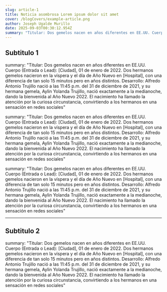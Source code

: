 ```yaml
---
slug: article-1
title: Noticia asombrosa Lorem ipsum dolor sit amet
cover: /blogCovers/example-article.png
author: Joseph Ugalde Murillo
date: 2025-09-03T00:30:12.954Z
summary: "Titular: Dos gemelos nacen en años diferentes en EE.UU. Cuerpo (Entrada o Lead): [Ciudad], 01 de enero de 2022. Dos hermanos gemelos nacieron en la víspera y el día de Año Nuevo en [Hospital], con una diferencia de tan solo 15 minutos..."
---
```


<div class="section">

## Subtitulo 1
summary: "Titular: Dos gemelos nacen en años diferentes en EE.UU. Cuerpo (Entrada o Lead): [Ciudad], 01 de enero de 2022. Dos hermanos gemelos nacieron en la víspera y el día de Año Nuevo en [Hospital], con una diferencia de tan solo 15 minutos pero en años distintos. Desarrollo: Alfredo Antonio Trujillo nació a las 11:45 p.m. del 31 de diciembre de 2021, y su hermana gemela, Aylin Yolanda Trujillo, nació exactamente a la medianoche, dando la bienvenida al Año Nuevo 2022. El nacimiento ha llamado la atención por la curiosa circunstancia, convirtiendo a los hermanos en una sensación en redes sociales"

summary: "Titular: Dos gemelos nacen en años diferentes en EE.UU. Cuerpo (Entrada o Lead): [Ciudad], 01 de enero de 2022. Dos hermanos gemelos nacieron en la víspera y el día de Año Nuevo en [Hospital], con una diferencia de tan solo 15 minutos pero en años distintos. Desarrollo: Alfredo Antonio Trujillo nació a las 11:45 p.m. del 31 de diciembre de 2021, y su hermana gemela, Aylin Yolanda Trujillo, nació exactamente a la medianoche, dando la bienvenida al Año Nuevo 2022. El nacimiento ha llamado la atención por la curiosa circunstancia, convirtiendo a los hermanos en una sensación en redes sociales"

summary: "Titular: Dos gemelos nacen en años diferentes en EE.UU. Cuerpo (Entrada o Lead): [Ciudad], 01 de enero de 2022. Dos hermanos gemelos nacieron en la víspera y el día de Año Nuevo en [Hospital], con una diferencia de tan solo 15 minutos pero en años distintos. Desarrollo: Alfredo Antonio Trujillo nació a las 11:45 p.m. del 31 de diciembre de 2021, y su hermana gemela, Aylin Yolanda Trujillo, nació exactamente a la medianoche, dando la bienvenida al Año Nuevo 2022. El nacimiento ha llamado la atención por la curiosa circunstancia, convirtiendo a los hermanos en una sensación en redes sociales"
</div>

<hr/>

<div class="section">

## Subtitulo 2
summary: "Titular: Dos gemelos nacen en años diferentes en EE.UU. Cuerpo (Entrada o Lead): [Ciudad], 01 de enero de 2022. Dos hermanos gemelos nacieron en la víspera y el día de Año Nuevo en [Hospital], con una diferencia de tan solo 15 minutos pero en años distintos. Desarrollo: Alfredo Antonio Trujillo nació a las 11:45 p.m. del 31 de diciembre de 2021, y su hermana gemela, Aylin Yolanda Trujillo, nació exactamente a la medianoche, dando la bienvenida al Año Nuevo 2022. El nacimiento ha llamado la atención por la curiosa circunstancia, convirtiendo a los hermanos en una sensación en redes sociales"

</div>